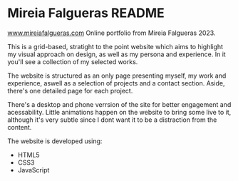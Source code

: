 # Mireia Falgueras README

www.mireiafalgueras.com 
Online portfolio from Mireia Falgueras 2023.

This is a grid-based, stratight to the point website which aims to highlight my visual approach on design, as well as my persona and experience. In it you'll see a collection of my selected works.

The website is structured as an only page presenting myself, my work and experience, aswell as a selection of projects and a contact section.
Aside, there's one detailed page for each project.

There's a desktop and phone verrsion of the site for better engagement and acessability.
Little animations happen on the website to bring some live to it, although it's very subtle since I dont want it to be a distraction from the content.

The website is developed using:
- HTML5
- CSS3
- JavaScript
